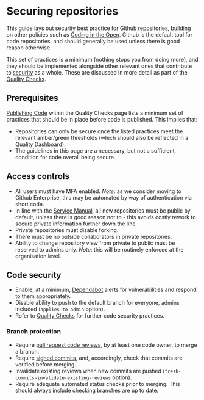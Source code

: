 # Securing repositories

This guide lays out security best practice for Github repositories, building on other policies such as [Coding in the Open](https://aalto.digital.nhs.uk/#/document/viewer/41a587a6-8266-46b4-860c-f41a906648b9?resetBreadcrumbPath=false&library=5464c07f-daf1-4eee-b9b6-22e6c4dfbbd0). Github is the default tool for code repositories, and should generally be used unless there is good reason otherwise. 

This set of practices is a minimum (nothing stops you from doing more), and they should be implemented alongside other relevant ones that contribute to [security](security.md) as a whole. These are discussed in more detail as part of the [Quality Checks](../quality-checks.md).

## Prerequisites
[Publishing Code](../quality-checks.md#publishing-code) within the Quality Checks page lists a minimum set of practices that should be in place before code is published. This implies that:
* Repositories can only be secure once the listed practices meet the relevant amber/green thresholds (which should also be reflected in a [Quality Dashboard](../insights/metrics.md)).
* The guidelines in this page are a necessary, but not a sufficient, condition for code overall being secure.

## Access controls
* All users must have MFA enabled. *Note*: as we consider moving to Github Enterprise, this may be automated by way of authentication via short code.
* In line with the [Service Manual](https://service-manual.nhs.uk/service-standard/12-make-new-source-code-open), all new repositories must be public by default, unless there is good reason not to - this avoids costly rework to secure private information further down the line.
* Private repositories must disable forking.
* There must be no outside collaborators in private repositories.
* Ability to change repository view from private to public must be reserved to admins only. *Note*: this will be routinely enforced at the organisation level.

## Code security
* Enable, at a minimum, [Dependabot](https://github.blog/2020-06-01-keep-all-your-packages-up-to-date-with-dependabot/) alerts for vulnerabilities and respond to them appropriately.
* Disable ability to push to the default branch for everyone, admins included (`applies-to-admin` option).
* Refer to [Quality Checks](../quality-checks.md) for further code security practices.

### Branch protection
* Require [pull request code reviews](https://docs.github.com/en/github/administering-a-repository/defining-the-mergeability-of-pull-requests/about-protected-branches#require-pull-request-reviews-before-merging), by at least one code owner, to merge a branch.
* Require [signed commits](https://docs.github.com/en/github/administering-a-repository/defining-the-mergeability-of-pull-requests/about-protected-branches#require-signed-commits), and, accordingly, check that commits are verified before merging.
* Invalidate existing reviews when new commits are pushed (`fresh-commits-invalidate-existing-reviews` option).
* Require adequate automated status checks prior to merging. This should always include checking branches are up to date.
